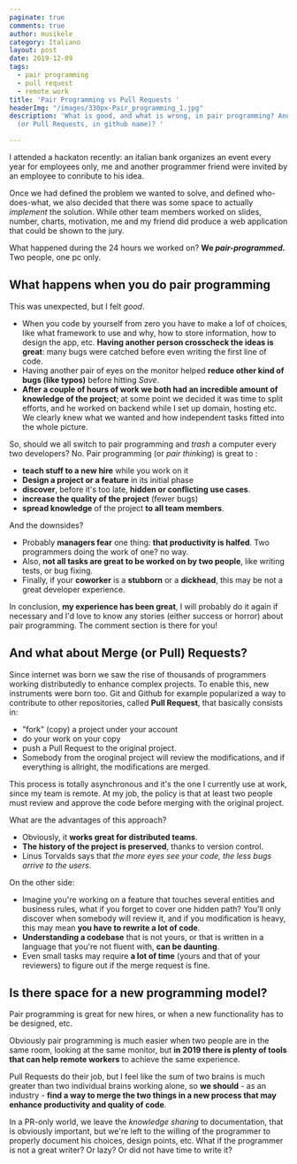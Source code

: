 ```yaml
---
paginate: true
comments: true
author: musikele
category: Italiano
layout: post
date: 2019-12-09
tags:
  - pair programming
  - pull request
  - remote work
title: 'Pair Programming vs Pull Requests '
headerImg: "/images/330px-Pair_programming_1.jpg"
description: 'What is good, and what is wrong, in pair programming? And in Merge Requests
  (or Pull Requests, in github name)? '

---
```

I attended a hackaton recently: an italian bank organizes an event every year for employees only, me and another programmer friend were invited by an employee to conribute to his idea.

Once we had defined the problem we wanted to solve, and defined who-does-what, we also decided that there was some space to actually _implement_ the solution. While other team members worked on slides, number, charts, motivation, me and my friend did produce a web application that could be shown to the jury.

What happened during the 24 hours we worked on? **We _pair-programmed_.** Two people, one pc only.

## What happens when you do pair programming

This was unexpected, but I felt _good_.

* When you code by yourself from zero you have to make a lof of choices, like what framework to use and why, how to store information, how to design the app, etc. **Having another person crosscheck the ideas is great**: many bugs were catched before even writing the first line of code.
* Having another pair of eyes on the monitor helped **reduce other kind of bugs (like typos)** before hitting _Save_.
* **After a couple of hours of work we both had an incredible amount of knowledge of the project**; at some point we decided it was time to split efforts, and he worked on backend while I set up domain, hosting etc. We clearly knew what we wanted and how independent tasks fitted into the whole picture.

So, should we all switch to pair programming and _trash_ a computer every two developers? No. Pair programming (or _pair thinking_) is great to :

* **teach stuff to a new hire** while you work on it
* **Design a project or a feature** in its initial phase
* **discover**, before it's too late, **hidden or conflicting use cases**.
* **increase the quality of the project** (fewer bugs)
* **spread knowledge** of the project **to all team members**.

And the downsides?

* Probably **managers fear** one thing: **that productivity is halfed**. Two programmers doing the work of one? no way.
* Also, **not all tasks are great to be worked on by two people**, like writing tests, or bug fixing.
* Finally, if your **coworker** is a **stubborn** or a **dickhead**, this may be not a great developer experience.

In conclusion, **my experience has been great**, I will probably do it again if necessary and I'd love to know any stories (either success or horror) about pair programming. The comment section is there for you!

## And what about Merge (or Pull) Requests?

Since internet was born we saw the rise of thousands of programmers working distributedly to enhance complex projects. To enable this, new instruments were born too. Git and Github for example popularized a way to contribute to other repositories, called **Pull Request**, that basically consists in:

* "fork" (copy) a project under your account
* do your work on your copy
* push a Pull Request to the original project.
* Somebody from the oroginal project will review the modifications, and if everything is allright, the modifications are merged.

This process is totally asynchronous and it's the one I currently use at work, since my team is remote. At my job, the policy is that at least two people must review and approve the code before merging with the original project.

What are the advantages of this approach?

* Obviously, it **works great for distributed teams**.
* **The history of the project is preserved**, thanks to version control.
* Linus Torvalds says that _the more eyes see your code, the less bugs arrive to the users_. 

On the other side:

* Imagine you're working on a feature that touches several entities and business rules, what if you forget to cover one hidden path? You'll only discover when somebody will review it, and if you modification is heavy, this may mean **you have to rewrite a lot of code**.
* **Understanding a codebase** that is not yours, or that is written in a language that you're not fluent with, **can be daunting**.
* Even small tasks may require **a lot of time** (yours and that of your reviewers) to figure out if the merge request is fine.

## Is there space for a new programming model?

Pair programming is great for new hires, or when a new functionality has to be designed, etc.

Obviously pair programming is much easier when two people are in the same room, looking at the same monitor, but **in 2019 there is plenty of tools that can help remote workers** to achieve the same experience.

Pull Requests do their job, but I feel like the sum of two brains is much greater than two individual brains working alone, so **we should** - as an industry - **find a way to merge the two things in a new process that may enhance productivity and quality of code**.

In a PR-only world, we leave the _knowledge sharing_ to documentation, that is obviously important, but we're left to the willing of the programmer to properly document his choices, design points, etc. What if the programmer is not a great writer? Or lazy? Or did not have time to write it?